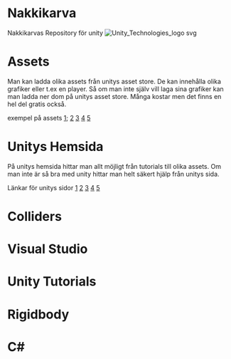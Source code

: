 # Nakkikarva
Nakkikarvas Repository för unity
![Unity_Technologies_logo svg](https://user-images.githubusercontent.com/105705809/168759168-91469bd1-a0f4-47c6-ab1f-d3417e8ca181.png)

# Assets

Man kan ladda olika assets från unitys asset store. 
De kan innehålla olika grafiker eller t.ex en player. 
Så om man inte själv vill laga sina grafiker kan man ladda ner dom på unitys asset store. 
Många kostar men det finns en hel del gratis också. 

exempel på assets
[1](https://assetstore.unity.com/packages/tools/physics/silantro-helicopter-simulator-toolkit-142612);
[2](https://assetstore.unity.com/packages/2d/gui/ui-kit-pro-huge-bundle-203543)
[3](https://assetstore.unity.com/packages/2d/textures-materials/free-christmas-gift-from-blink-2021-209810) 
[4](https://assetstore.unity.com/packages/2d/characters/enemy-galore-1-pixel-art-208921) 
[5](https://assetstore.unity.com/packages/2d/textures-materials/sky/20-stylized-skies-pack-179742) 

# Unitys Hemsida

På unitys hemsida hittar man allt möjligt från tutorials till olika assets. 
Om man inte är så bra med unity hittar man helt säkert hjälp från unitys sida. 

Länkar för unitys sidor
[1](https://unity.com/)
[2](https://unity.com/products)
[3](https://unity.com/solutions)
[4](https://unity.com/learn)
[5](https://unity.com/support-services)


# Colliders






# Visual Studio






# Unity Tutorials







# Rigidbody







# C#
